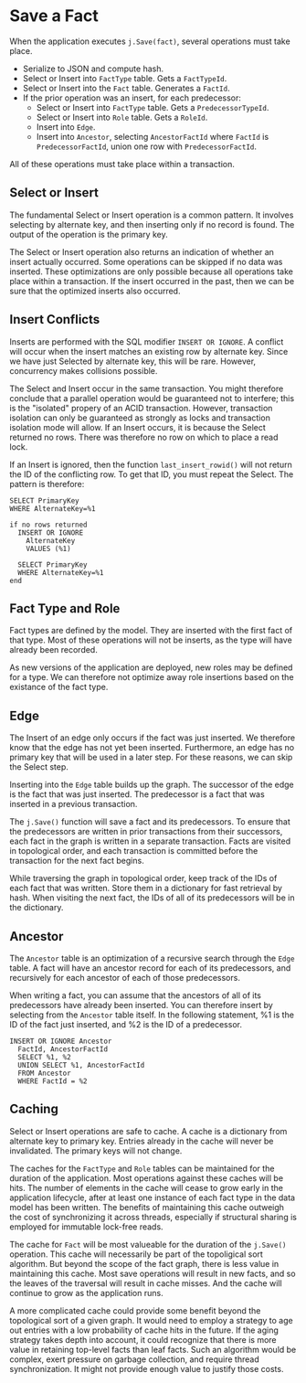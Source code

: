 # Save a Fact

When the application executes `j.Save(fact)`, several operations must take place.

- Serialize to JSON and compute hash.
- Select or Insert into `FactType` table. Gets a `FactTypeId`.
- Select or Insert into the `Fact` table. Generates a `FactId`.
- If the prior operation was an insert, for each predecessor:
  - Select or Insert into `FactType` table. Gets a `PredecessorTypeId`.
  - Select or Insert into `Role` table. Gets a `RoleId`.
  - Insert into `Edge`.
  - Insert into `Ancestor`, selecting `AncestorFactId` where `FactId` is `PredecessorFactId`, union one row with `PredecessorFactId`.

All of these operations must take place within a transaction.

## Select or Insert

The fundamental Select or Insert operation is a common pattern.
It involves selecting by alternate key, and then inserting only if no record is found.
The output of the operation is the primary key.

The Select or Insert operation also returns an indication of whether an insert actually occurred.
Some operations can be skipped if no data was inserted.
These optimizations are only possible because all operations take place within a transaction.
If the insert occurred in the past, then we can be sure that the optimized inserts also occurred.

## Insert Conflicts

Inserts are performed with the SQL modifier `INSERT OR IGNORE`.
A conflict will occur when the insert matches an existing row by alternate key.
Since we have just Selected by alternate key, this will be rare.
However, concurrency makes collisions possible.

The Select and Insert occur in the same transaction.
You might therefore conclude that a parallel operation would be guaranteed not to interfere; this is the "isolated" propery of an ACID transaction.
However, transaction isolation can only be guaranteed as strongly as locks and transaction isolation mode will allow.
If an Insert occurs, it is because the Select returned no rows.
There was therefore no row on which to place a read lock.

If an Insert is ignored, then the function `last_insert_rowid()` will not return the ID of the conflicting row.
To get that ID, you must repeat the Select.
The pattern is therefore:

```
SELECT PrimaryKey
WHERE AlternateKey=%1

if no rows returned
  INSERT OR IGNORE
    AlternateKey
    VALUES (%1)

  SELECT PrimaryKey
  WHERE AlternateKey=%1
end
```

## Fact Type and Role

Fact types are defined by the model.
They are inserted with the first fact of that type.
Most of these operations will not be inserts, as the type will have already been recorded.

As new versions of the application are deployed, new roles may be defined for a type.
We can therefore not optimize away role insertions based on the existance of the fact type.

## Edge

The Insert of an edge only occurs if the fact was just inserted.
We therefore know that the edge has not yet been inserted.
Furthermore, an edge has no primary key that will be used in a later step.
For these reasons, we can skip the Select step.

Inserting into the `Edge` table builds up the graph.
The successor of the edge is the fact that was just inserted.
The predecessor is a fact that was inserted in a previous transaction.

The `j.Save()` function will save a fact and its predecessors.
To ensure that the predecessors are written in prior transactions from their successors, each fact in the graph is written in a separate transaction.
Facts are visited in topological order, and each transaction is committed before the transaction for the next fact begins.

While traversing the graph in topological order, keep track of the IDs of each fact that was written.
Store them in a dictionary for fast retrieval by hash.
When visiting the next fact, the IDs of all of its predecessors will be in the dictionary.

## Ancestor

The `Ancestor` table is an optimization of a recursive search through the `Edge` table.
A fact will have an ancestor record for each of its predecessors, and recursively for each ancestor of each of those predecessors.

When writing a fact, you can assume that the ancestors of all of its predecessors have already been inserted.
You can therefore insert by selecting from the `Ancestor` table itself.
In the following statement, %1 is the ID of the fact just inserted, and %2 is the ID of a predecessor.

```
INSERT OR IGNORE Ancestor
  FactId, AncestorFactId
  SELECT %1, %2
  UNION SELECT %1, AncestorFactId
  FROM Ancestor
  WHERE FactId = %2
```

## Caching

Select or Insert operations are safe to cache.
A cache is a dictionary from alternate key to primary key.
Entries already in the cache will never be invalidated.
The primary keys will not change.

The caches for the `FactType` and `Role` tables can be maintained for the duration of the application.
Most operations against these caches will be hits.
The number of elements in the cache will cease to grow early in the application lifecycle, after at least one instance of each fact type in the data model has been written.
The benefits of maintaining this cache outweigh the cost of synchronizing it across threads, especially if structural sharing is employed for immutable lock-free reads.

The cache for `Fact` will be most valueable for the duration of the `j.Save()` operation.
This cache will necessarily be part of the topoligical sort algorithm.
But beyond the scope of the fact graph, there is less value in maintaining this cache.
Most save operations will result in new facts, and so the leaves of the traversal will result in cache misses.
And the cache will continue to grow as the application runs.

A more complicated cache could provide some benefit beyond the topological sort of a given graph.
It would need to employ a strategy to age out entries with a low probability of cache hits in the future.
If the aging strategy takes depth into account, it could recognize that there is more value in retaining top-level facts than leaf facts.
Such an algorithm would be complex, exert pressure on garbage collection, and require thread synchronization.
It might not provide enough value to justify those costs.